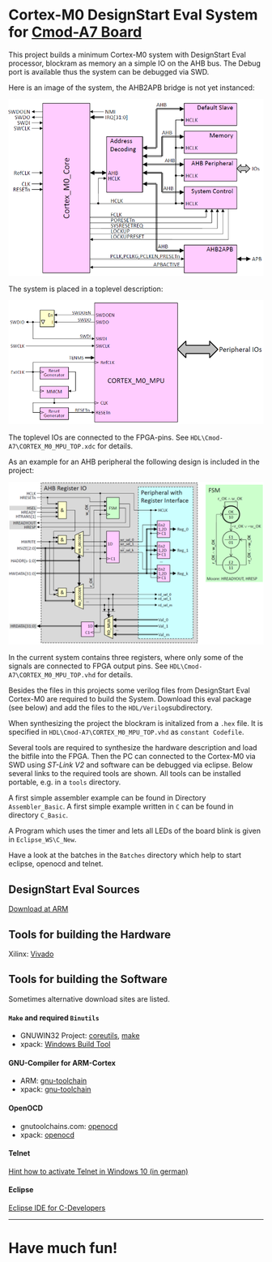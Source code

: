 # Cortex-M0 DesignStart Eval System for [Cmod-A7 Board](https://reference.digilentinc.com/reference/programmable-logic/cmod-a7/start)

This project builds a minimum Cortex-M0 system with DesignStart Eval processor, blockram as memory an a simple IO on the AHB bus. The Debug port is available thus the system can be debugged via SWD.

Here is an image of the system, the AHB2APB bridge is not yet instanced:

<img src="image-20210313165128179.png" alt="image-20210313165128179" style="zoom: 67%;" />

The system is placed in a toplevel description:

<img src="image-20210313165532903.png" alt="image-20210313165532903" style="zoom:67%;" />

The toplevel IOs are connected to the FPGA-pins. See `HDL\Cmod-A7\CORTEX_M0_MPU_TOP.xdc` for details.

As an example for an AHB peripheral the following design is included in the project:

 <img src="image-20210313170334407.png" alt="image-20210313170334407" style="zoom:67%;" />

In the current system contains three registers, where only some of the signals are connected to FPGA output pins. See `HDL\Cmod-A7\CORTEX_M0_MPU_TOP.vhd` for details.

Besides the files in this projects some verilog files from DesignStart Eval Cortex-M0 are required to build the System. Download this eval package (see below) and add the files to the `HDL/Verilog`subdirectory.

When synthesizing the project the blockram is initalized from a `.hex` file. It is specified in `HDL\Cmod-A7\CORTEX_M0_MPU_TOP.vhd` as `constant Codefile`.

Several tools are required to synthesize  the hardware description and load the bitfile into the FPGA. Then the PC can connected to the Cortex-M0 via SWD using *ST-Link V2* and software can be debugged via eclipse. Below several links to the required tools are shown. All tools can be installed portable, e.g. in a `tools` directory.

A first simple assembler example can be found in Directory `Assembler_Basic`. A first simple example written in `C` can be found in directory `C_Basic`.  

A Program which uses the timer and lets all LEDs of the board blink is given in `Eclipse_WS\C_New`.

 Have a look at the batches in the `Batches` directory which help to start eclipse, openocd and telnet.

## DesignStart Eval Sources

[Download at ARM](https://developer.arm.com/ip-products/designstart/eval)

## Tools for building the Hardware

Xilinx: [Vivado](https://www.xilinx.com/support/download/index.html/content/xilinx/en/downloadNav/vivado-design-tools.html)

## Tools for building the Software

Sometimes alternative download sites are listed.

#### `Make` and required `Binutils` 

- GNUWIN32 Project: [coreutils](http://gnuwin32.sourceforge.net/packages/coreutils.htm), [make](http://gnuwin32.sourceforge.net/packages/make.htm)
- xpack: [Windows Build Tool](https://xpack.github.io/windows-build-tools/)

#### GNU-Compiler for ARM-Cortex

- ARM: [gnu-toolchain](https://developer.arm.com/tools-and-software/open-source-software/developer-tools/gnu-toolchain/gnu-rm)
- xpack: [gnu-toolchain](https://xpack.github.io/arm-none-eabi-gcc/)

#### OpenOCD

- gnutoolchains.com: [openocd](https://gnutoolchains.com/arm-eabi/openocd/)
- xpack: [openocd](https://xpack.github.io/openocd/)

#### Telnet

[Hint how to activate Telnet in Windows 10 (in german)](https://www.heise.de/tipps-tricks/Windows-10-Telnet-Client-aktivieren-4569277.html)

#### Eclipse

[Eclipse IDE for C-Developers](https://www.eclipse.org/downloads/packages/release/2020-09/r/eclipse-ide-cc-developers)

------

# Have much fun!


